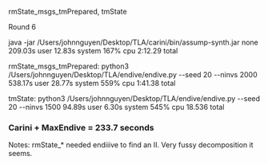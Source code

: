 rmState_msgs_tmPrepared, tmState

Round 6

java -jar /Users/johnnguyen/Desktop/TLA/carini/bin/assump-synth.jar     none  209.03s user 12.83s system 167% cpu 2:12.29 total

rmState_msgs_tmPrepared: python3 /Users/johnnguyen/Desktop/TLA/endive/endive.py --seed 20 --ninvs 2000  538.17s user 28.77s system 559% cpu 1:41.38 total

tmState: python3 /Users/johnnguyen/Desktop/TLA/endive/endive.py --seed 20 --ninvs 1500  94.89s user 6.30s system 545% cpu 18.536 total

### Carini + MaxEndive = 233.7 seconds

Notes: 
rmState_* needed endiiive to find an II. Very fussy decomposition it seems.
